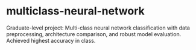 # multiclass-neural-network
Graduate-level project: Multi-class neural network classification with data preprocessing, architecture comparison, and robust model evaluation. Achieved highest accuracy in class.
